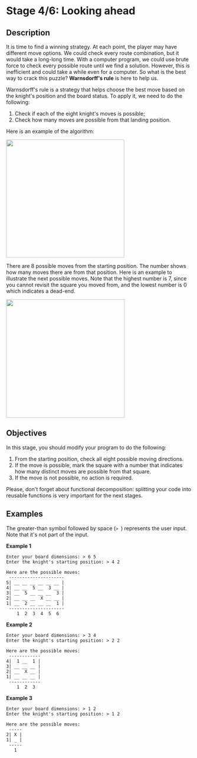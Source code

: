 <h1>Stage 4/6: Looking ahead</h1>

<h2>Description</h2>

<p>It is time to find a winning strategy. At each point, the player may have different move options. We could check every route combination, but it would take a long-long time. With a computer program, we could use brute force to check every possible route until we find a solution. However, this is inefficient and could take a while even for a computer. So what is the best way to crack this puzzle? <strong>Warnsdorff's rule</strong> is here to help us.</p>

<p>Warnsdorff's rule is a strategy that helps choose the best move based on the knight's position and the board status. To apply it, we need to do the following:</p>

<ol>
	<li>Check if each of the eight knight's moves is possible;</li>
	<li>Check how many moves are possible from that landing position.</li>
</ol>

<p>Here is an example of the algorithm:</p>

<p><img alt="" height="320" src="https://ucarecdn.com/8133a46d-ca7b-46c1-b95b-3955e4b7758b/" width="320"></p>

<p>There are 8 possible moves from the starting position. The number shows how many moves there are from that position. Here is an example to illustrate the next possible moves. Note that the highest number is 7, since you cannot revisit the square you moved from, and the lowest number is 0 which indicates a dead-end.</p>

<p><img alt="" height="321" src="https://ucarecdn.com/15faff45-acd4-4482-be87-21c854a765c0/" width="321"></p>

<h2>Objectives</h2>

<p>In this stage, you should modify your program to do the following:</p>

<ol>
	<li>From the starting position, check all eight possible moving directions.</li>
	<li>If the move is possible, mark the square with a number that indicates how many distinct moves are possible from that square.</li>
	<li>If the move is not possible, no action is required.</li>
</ol>

<p>Please, don't forget about functional decomposition: splitting your code into reusable functions is very important for the next stages.</p>

<h2>Examples</h2>

<p>The greater-than symbol followed by space (<code class="java">&gt; </code>) represents the user input. Note that it's not part of the input.</p>

<p><strong>Example 1</strong></p>

<pre><code class="language-no-highlight">Enter your board dimensions: &gt; 6 5
Enter the knight's starting position: &gt; 4 2

Here are the possible moves:
 ---------------------
5| __ __ __ __ __ __ |
4| __ __  5 __  3 __ |
3| __  5 __ __ __  3 |
2| __ __ __  X __ __ |
1| __  2 __ __ __  1 |
 ---------------------
    1  2  3  4  5  6</code></pre>

<p><strong>Example 2</strong></p>

<pre><code class="language-no-highlight">Enter your board dimensions: &gt; 3 4
Enter the knight's starting position: &gt; 2 2

Here are the possible moves:
 ------------
4|  1 __  1 |
3| __ __ __ |
2| __  X __ |
1| __ __ __ |
 ------------
    1  2  3</code></pre>

<p><strong>Example 3</strong></p>

<pre><code class="language-no-highlight">Enter your board dimensions: &gt; 1 2
Enter the knight's starting position: &gt; 1 2

Here are the possible moves:
 -----
2| X |
1| _ |
 -----
   1</code></pre>
